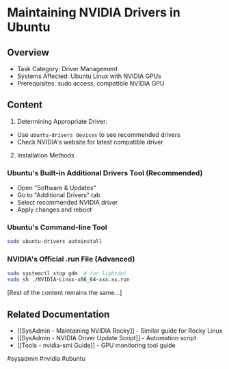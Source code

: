 # Maintaining NVIDIA Drivers in Ubuntu

## Overview
- Task Category: Driver Management
- Systems Affected: Ubuntu Linux with NVIDIA GPUs
- Prerequisites: sudo access, compatible NVIDIA GPU

## Content

1. Determining Appropriate Driver:
- Use `ubuntu-drivers devices` to see recommended drivers
- Check NVIDIA's website for latest compatible driver

2. Installation Methods
### Ubuntu's Built-in Additional Drivers Tool (Recommended)
- Open "Software & Updates"
- Go to "Additional Drivers" tab
- Select recommended NVIDIA driver
- Apply changes and reboot

### Ubuntu's Command-line Tool
```bash
sudo ubuntu-drivers autoinstall
```

### NVIDIA's Official .run File (Advanced)
```bash
sudo systemctl stop gdm  # (or lightdm)
sudo sh ./NVIDIA-Linux-x86_64-xxx.xx.run
```

[Rest of the content remains the same...]

## Related Documentation
- [[SysAdmin - Maintaining NVIDIA Rocky]] - Similar guide for Rocky Linux
- [[SysAdmin - NVIDIA Driver Update Script]] - Automation script
- [[Tools - nvidia-smi Guide]] - GPU monitoring tool guide

#sysadmin #nvidia #ubuntu